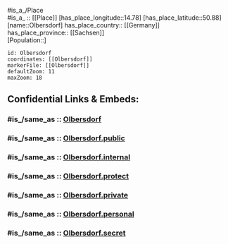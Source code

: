 ﻿---
confidential: public
isDeleted: false
location:
- 50.88
- 14.78
mapmarker: city
mapzoom:
- 7
- 12
SpocWebEntityId: 33085
tags:
- geo/City
type: City
---

#is_a_/Place  
#is_a_ :: [[Place]] 
[has_place_longitude::14.78] 
[has_place_latitude::50.88] 
[name::Olbersdorf] 
has_place_country:: [[Germany]]  
has_place_province:: [[Sachsen]]  
[Population::] 



```leaflet
id: Olbersdorf
coordinates: [[Olbersdorf]] 
markerFile: [[Olbersdorf]] 
defaultZoom: 11 
maxZoom: 18
```


## Confidential Links & Embeds: 

### #is_/same_as :: [Olbersdorf](/_Standards/Earth/Continent/Europe/Europe~Central/Germany/Germany~East/Sachsen/counties~Sachsen/Görlitz/cities~Görlitz/Olbersdorf.md) 

### #is_/same_as :: [Olbersdorf.public](/_public/Earth/Continent/Europe/Europe~Central/Germany/Germany~East/Sachsen/counties~Sachsen/Görlitz/cities~Görlitz/Olbersdorf.public.md) 

### #is_/same_as :: [Olbersdorf.internal](/_internal/Earth/Continent/Europe/Europe~Central/Germany/Germany~East/Sachsen/counties~Sachsen/Görlitz/cities~Görlitz/Olbersdorf.internal.md) 

### #is_/same_as :: [Olbersdorf.protect](/_protect/Earth/Continent/Europe/Europe~Central/Germany/Germany~East/Sachsen/counties~Sachsen/Görlitz/cities~Görlitz/Olbersdorf.protect.md) 

### #is_/same_as :: [Olbersdorf.private](/_private/Earth/Continent/Europe/Europe~Central/Germany/Germany~East/Sachsen/counties~Sachsen/Görlitz/cities~Görlitz/Olbersdorf.private.md) 

### #is_/same_as :: [Olbersdorf.personal](/_personal/Earth/Continent/Europe/Europe~Central/Germany/Germany~East/Sachsen/counties~Sachsen/Görlitz/cities~Görlitz/Olbersdorf.personal.md) 

### #is_/same_as :: [Olbersdorf.secret](/_secret/Earth/Continent/Europe/Europe~Central/Germany/Germany~East/Sachsen/counties~Sachsen/Görlitz/cities~Görlitz/Olbersdorf.secret.md)

